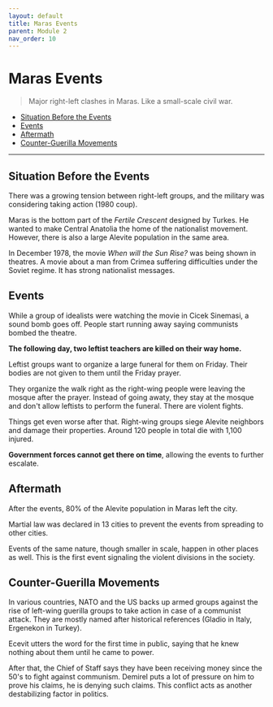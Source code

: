 ```yaml
---
layout: default
title: Maras Events
parent: Module 2
nav_order: 10
---
```

# Maras Events

> Major right-left clashes in Maras. Like a small-scale civil war.

* [Situation Before the Events](#situation-before-the-events)
* [Events](#events)
* [Aftermath](#aftermath)
* [Counter-Guerilla Movements](#counter-guerilla-movements)

---

## Situation Before the Events

There was a growing tension between right-left groups, and the military was considering taking action (1980 coup).

Maras is the bottom part of the *Fertile Crescent* designed by Turkes. He wanted to make Central Anatolia the home of the nationalist movement. However, there is also a large Alevite population in the same area.

In December 1978, the movie *When will the Sun Rise?* was being shown in theatres. A movie about a man from Crimea suffering difficulties under the Soviet regime. It has strong nationalist messages.

## Events

While a group of idealists were watching the movie in Cicek Sinemasi, a sound bomb goes off. People start running away saying communists bombed the theatre.

**The following day, two leftist teachers are killed on their way home.**

Leftist groups want to organize a large funeral for them on Friday. Their bodies are not given to them until the Friday prayer. 

They organize the walk right as the right-wing people were leaving the mosque after the prayer. Instead of going awaty, they stay at the mosque and don't allow leftists to perform the funeral. There are violent fights. 

Things get even worse after that. Right-wing groups siege Alevite neighbors and damage their properties. Around 120 people in total die with 1,100 injured.

**Government forces cannot get there on time**, allowing the events to further escalate.

## Aftermath

After the events, 80% of the Alevite population in Maras left the city.

Martial law was declared in 13 cities to prevent the events from spreading to other cities. 

Events of the same nature, though smaller in scale, happen in other places as well. This is the first event signaling the violent divisions in the society. 

## Counter-Guerilla Movements

In various countries, NATO and the US backs up armed groups against the rise of left-wing guerilla groups to take action in case of a communist attack. They are mostly named after historical references (Gladio in Italy, Ergenekon in Turkey).

Ecevit utters the word for the first time in public, saying that he knew nothing about them until he came to power.

After that, the Chief of Staff says they have been receiving money since the 50's to fight against communism. Demirel puts a lot of pressure on him to prove his claims, he is denying such claims. This conflict acts as another destabilizing factor in politics. 

















